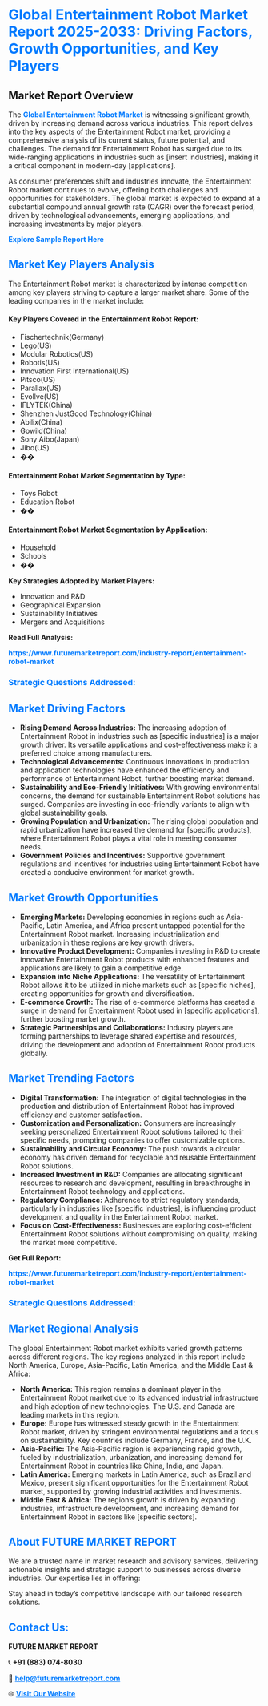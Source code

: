 <h1 style="color: #007BFF;">Global Entertainment Robot Market Report 2025-2033: Driving Factors, Growth Opportunities, and Key Players</h1>

<section id="overview">
<h2>Market Report Overview</h2>
<p>The <a href="https://www.futuremarketreport.com/industry-report/entertainment-robot-market" style="color: #007BFF; text-decoration: none;"><strong>Global Entertainment Robot Market</strong></a> is witnessing significant growth, driven by increasing demand across various industries. This report delves into the key aspects of the Entertainment Robot market, providing a comprehensive analysis of its current status, future potential, and challenges. The demand for Entertainment Robot has surged due to its wide-ranging applications in industries such as [insert industries], making it a critical component in modern-day [applications].</p>
<p>As consumer preferences shift and industries innovate, the Entertainment Robot market continues to evolve, offering both challenges and opportunities for stakeholders. The global market is expected to expand at a substantial compound annual growth rate (CAGR) over the forecast period, driven by technological advancements, emerging applications, and increasing investments by major players.</p>
</section>

<section id="overview">
<p><a href="https://www.futuremarketreport.com/request-sample/reportId=117673" style="color: #007BFF; text-decoration: none;"><strong>Explore Sample Report Here</strong></a></p>
</section>

<section id="key-players">
<h2 style="color: #007BFF;">Market Key Players Analysis</h2>
<p>The Entertainment Robot market is characterized by intense competition among key players striving to capture a larger market share. Some of the leading companies in the market include:</p>
<h4>Key Players Covered in the Entertainment Robot Report:</h4>
<ul><li>Fischertechnik(Germany)</li><li>Lego(US)</li><li>Modular Robotics(US)</li><li>Robotis(US)</li><li>Innovation First International(US)</li><li>Pitsco(US)</li><li>Parallax(US)</li><li>Evollve(US)</li><li>IFLYTEK(China)</li><li>Shenzhen JustGood Technology(China)</li><li>Abilix(China)</li><li>Gowild(China)</li><li>Sony Aibo(Japan)</li><li>Jibo(US)</li><li>��</li></ul>
<h4>Entertainment Robot Market Segmentation by Type:</h4>
<ul><li>Toys Robot</li><li>Education Robot</li><li>��</li></ul>

<h4>Entertainment Robot Market Segmentation by Application:</h4>
<ul><li>Household</li><li>Schools</li><li>��</li></ul>
<p><strong>Key Strategies Adopted by Market Players:</strong></p>
<ul>
<li>Innovation and R&D</li>
<li>Geographical Expansion</li>
<li>Sustainability Initiatives</li>
<li>Mergers and Acquisitions</li>
</ul>
</section>

<section>
<p><strong>Read Full Analysis: </strong></p><a href="https://www.futuremarketreport.com/industry-report/entertainment-robot-market" style="color: #007BFF; text-decoration: none;"><strong>https://www.futuremarketreport.com/industry-report/entertainment-robot-market</strong></a>
<h3 style="color: #007BFF;">Strategic Questions Addressed:</h3>
</section>

<section id="driving-factors">
<h2 style="color: #007BFF;">Market Driving Factors</h2>
<ul>
<li><strong>Rising Demand Across Industries:</strong> The increasing adoption of Entertainment Robot in industries such as [specific industries] is a major growth driver. Its versatile applications and cost-effectiveness make it a preferred choice among manufacturers.</li>
<li><strong>Technological Advancements:</strong> Continuous innovations in production and application technologies have enhanced the efficiency and performance of Entertainment Robot, further boosting market demand.</li>
<li><strong>Sustainability and Eco-Friendly Initiatives:</strong> With growing environmental concerns, the demand for sustainable Entertainment Robot solutions has surged. Companies are investing in eco-friendly variants to align with global sustainability goals.</li>
<li><strong>Growing Population and Urbanization:</strong> The rising global population and rapid urbanization have increased the demand for [specific products], where Entertainment Robot plays a vital role in meeting consumer needs.</li>
<li><strong>Government Policies and Incentives:</strong> Supportive government regulations and incentives for industries using Entertainment Robot have created a conducive environment for market growth.</li>
</ul>
</section>

<section id="growth-opportunities">
<h2 style="color: #007BFF;">Market Growth Opportunities</h2>
<ul>
<li><strong>Emerging Markets:</strong> Developing economies in regions such as Asia-Pacific, Latin America, and Africa present untapped potential for the Entertainment Robot market. Increasing industrialization and urbanization in these regions are key growth drivers.</li>
<li><strong>Innovative Product Development:</strong> Companies investing in R&D to create innovative Entertainment Robot products with enhanced features and applications are likely to gain a competitive edge.</li>
<li><strong>Expansion into Niche Applications:</strong> The versatility of Entertainment Robot allows it to be utilized in niche markets such as [specific niches], creating opportunities for growth and diversification.</li>
<li><strong>E-commerce Growth:</strong> The rise of e-commerce platforms has created a surge in demand for Entertainment Robot used in [specific applications], further boosting market growth.</li>
<li><strong>Strategic Partnerships and Collaborations:</strong> Industry players are forming partnerships to leverage shared expertise and resources, driving the development and adoption of Entertainment Robot products globally.</li>
</ul>
</section>

<section id="trending-factors">
<h2 style="color: #007BFF;">Market Trending Factors</h2>
<ul>
<li><strong>Digital Transformation:</strong> The integration of digital technologies in the production and distribution of Entertainment Robot has improved efficiency and customer satisfaction.</li>
<li><strong>Customization and Personalization:</strong> Consumers are increasingly seeking personalized Entertainment Robot solutions tailored to their specific needs, prompting companies to offer customizable options.</li>
<li><strong>Sustainability and Circular Economy:</strong> The push towards a circular economy has driven demand for recyclable and reusable Entertainment Robot solutions.</li>
<li><strong>Increased Investment in R&D:</strong> Companies are allocating significant resources to research and development, resulting in breakthroughs in Entertainment Robot technology and applications.</li>
<li><strong>Regulatory Compliance:</strong> Adherence to strict regulatory standards, particularly in industries like [specific industries], is influencing product development and quality in the Entertainment Robot market.</li>
<li><strong>Focus on Cost-Effectiveness:</strong> Businesses are exploring cost-efficient Entertainment Robot solutions without compromising on quality, making the market more competitive.</li>
</ul>
</section>

<section>
<p><strong>Get Full Report: </strong></p><a href="https://www.futuremarketreport.com/industry-report/entertainment-robot-market" style="color: #007BFF; text-decoration: none;"><strong>https://www.futuremarketreport.com/industry-report/entertainment-robot-market</strong></a>
<h3 style="color: #007BFF;">Strategic Questions Addressed:</h3>
</section>


<section id="regional-analysis">
<h2 style="color: #007BFF;">Market Regional Analysis</h2>
<p>The global Entertainment Robot market exhibits varied growth patterns across different regions. The key regions analyzed in this report include North America, Europe, Asia-Pacific, Latin America, and the Middle East & Africa:</p>
<ul>
<li><strong>North America:</strong> This region remains a dominant player in the Entertainment Robot market due to its advanced industrial infrastructure and high adoption of new technologies. The U.S. and Canada are leading markets in this region.</li>
<li><strong>Europe:</strong> Europe has witnessed steady growth in the Entertainment Robot market, driven by stringent environmental regulations and a focus on sustainability. Key countries include Germany, France, and the U.K.</li>
<li><strong>Asia-Pacific:</strong> The Asia-Pacific region is experiencing rapid growth, fueled by industrialization, urbanization, and increasing demand for Entertainment Robot in countries like China, India, and Japan.</li>
<li><strong>Latin America:</strong> Emerging markets in Latin America, such as Brazil and Mexico, present significant opportunities for the Entertainment Robot market, supported by growing industrial activities and investments.</li>
<li><strong>Middle East & Africa:</strong> The region’s growth is driven by expanding industries, infrastructure development, and increasing demand for Entertainment Robot in sectors like [specific sectors].</li>
</ul>
</section>

<footer>
<h2 style="color: #007BFF;">About FUTURE MARKET REPORT</h2>
<p>We are a trusted name in market research and advisory services, delivering actionable insights and strategic support to businesses across diverse industries. Our expertise lies in offering:</p>

<p>Stay ahead in today’s competitive landscape with our tailored research solutions.</p>

<h2 style="color: #007BFF;">Contact Us:</h2>
<p><strong>FUTURE MARKET REPORT</strong></p>
<p>📞 <strong>+91 (883) 074-8030</strong></p>
<p>📧 <strong><a href="mailto:help@futuremarketreport.com" style="color: #007BFF;">help@futuremarketreport.com</a></strong></p>
<p>🌐 <strong><a href="https://www.futuremarketreport.com/" style="color: #007BFF;">Visit Our Website</a></strong></p>
</footer>